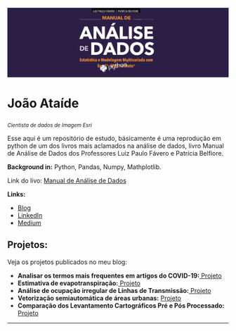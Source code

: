 
<p align="center">
  <img src="banner.png" >
</p>

# João Ataíde
<sub>*Cientista de dados de Imagem Esri*</sub>

Esse aqui é um repositório de estudo, básicamente é uma reprodução em python de um dos livros mais aclamados na análise de dados, livro Manual de Análise de Dados dos Professores Luiz Paulo Fávero e Patrícia Belfiore.

**Background in:** Python, Pandas, Numpy, Mathplotlib.

Link do livo:
[Manual de Análise de Dados](https://www.amazon.com.br/Manual-An%C3%A1lise-Dados-Luiz-F%C3%A1vero/dp/8535270876/ref=asc_df_8535270876/?tag=googleshopp00-20&linkCode=df0&hvadid=379751563849&hvpos=&hvnetw=g&hvrand=12147588813208390255&hvpone=&hvptwo=&hvqmt=&hvdev=c&hvdvcmdl=&hvlocint=&hvlocphy=9074273&hvtargid=pla-864709407967&psc=1)


**Links:**
* [Blog](https://www.joaoataide.com)
* [LinkedIn](https://www.linkedin.com/in/joaoataidee/)
* [Medium](https://medium.com/@jooataide)


## Projetos:
Veja os projetos publicados no meu blog:

* **Analisar os termos mais frequentes em artigos do COVID-19:**[ Projeto](https://www.joaoataide.com/post/desafio-kaggle-covid-19)
* **Estimativa de evapotranspiração:**[ Projeto](https://www.joaoataide.com/post/estimativa-da-evapotranspiração)
* **Análise de ocupação irregular de Linhas de Transmissão:**[ Projeto](https://www.joaoataide.com/post/linhas-de-transmissão)
* **Vetorização semiautomática de áreas urbanas:** [ Projeto](https://www.joaoataide.com/post/vetorização-semiautomática)
* **Comparação dos Levantamento Cartográficos Pré e Pós Processado:**[ Projeto](https://www.joaoataide.com/post/pós-e-pré-processados)
---




